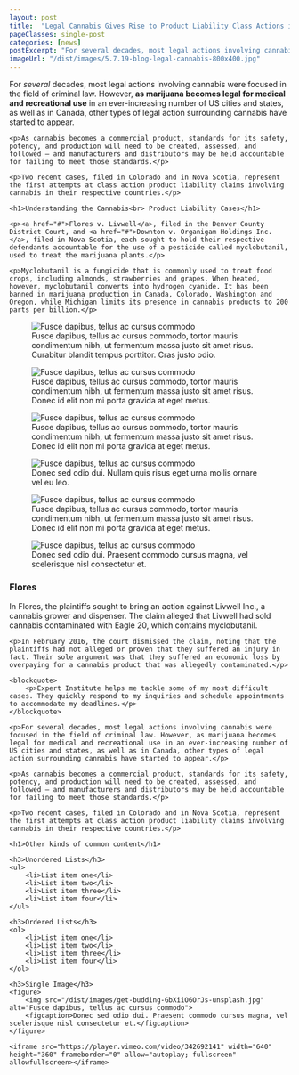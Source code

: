 ```yaml
---
layout: post
title:  "Legal Cannabis Gives Rise to Product Liability Class Actions in the US and Canada"
pageClasses: single-post
categories: [news]
postExcerpt: "For several decades, most legal actions involving cannabis were focused in the field of criminal law. However, as marijuana becomes legal for medical and recreational use in an ever-increasing number of US cities and states"
imageUrl: "/dist/images/5.7.19-blog-legal-cannabis-800x400.jpg"
---
```



<div class="post-content">
    <p>For <em>several</em> decades, most legal actions involving cannabis were focused in the field of criminal law. However, <strong>as marijuana becomes legal for medical and recreational use</strong> in an ever-increasing number of US cities and states, as well as in Canada, other types of legal action surrounding cannabis have started to appear.</p>

    <p>As cannabis becomes a commercial product, standards for its safety, potency, and production will need to be created, assessed, and followed – and manufacturers and distributors may be held accountable for failing to meet those standards.</p>

    <p>Two recent cases, filed in Colorado and in Nova Scotia, represent the first attempts at class action product liability claims involving cannabis in their respective countries.</p>

    <h1>Understanding the Cannabis<br> Product Liability Cases</h1>

    <p><a href="#">Flores v. Livwell</a>, filed in the Denver County District Court, and <a href="#">Downton v. Organigam Holdings Inc.</a>, filed in Nova Scotia, each sought to hold their respective defendants accountable for the use of a pesticide called myclobutanil, used to treat the marijuana plants.</p>

    <p>Myclobutanil is a fungicide that is commonly used to treat food crops, including almonds, strawberries and grapes. When heated, however, myclobutanil converts into hydrogen cyanide. It has been banned in marijuana production in Canada, Colorado, Washington and Oregon, while Michigan limits its presence in cannabis products to 200 parts per billion.</p>
</div>


<div class="post-carousel carousel-fadein">
    <figure class="landscape">
        <div class="image">
            <img data-flickity-lazyload="/dist/images/blog-post_01.jpg" alt="Fusce dapibus, tellus ac cursus commodo">
        </div>
        <figcaption>Fusce dapibus, tellus ac cursus commodo, tortor mauris condimentum nibh, ut fermentum massa justo sit amet risus. Curabitur blandit tempus porttitor. Cras justo odio.</figcaption>
    </figure>
    <figure class="portrait">
        <div class="image">
            <img data-flickity-lazyload="/dist/images/blog-post_02.jpg" alt="Fusce dapibus, tellus ac cursus commodo">
        </div>
        <figcaption>Fusce dapibus, tellus ac cursus commodo, tortor mauris condimentum nibh, ut fermentum massa justo sit amet risus. Donec id elit non mi porta gravida at eget metus.</figcaption>
    </figure>
    <figure class="square">
        <div class="image">
            <img data-flickity-lazyload="/dist/images/blog-post_03.jpg" alt="Fusce dapibus, tellus ac cursus commodo">
        </div>
        <figcaption>Fusce dapibus, tellus ac cursus commodo, tortor mauris condimentum nibh, ut fermentum massa justo sit amet risus. Donec id elit non mi porta gravida at eget metus.</figcaption>
    </figure>
    <figure class="landscape">
        <div class="image">
            <img data-flickity-lazyload="/dist/images/blog-post_01.jpg" alt="Fusce dapibus, tellus ac cursus commodo">
        </div>
        <figcaption>Donec sed odio dui. Nullam quis risus eget urna mollis ornare vel eu leo.</figcaption>
    </figure>
    <figure class="square">
        <div class="image">
            <img data-flickity-lazyload="/dist/images/blog-post_03.jpg" alt="Fusce dapibus, tellus ac cursus commodo">
        </div>
        <figcaption>Fusce dapibus, tellus ac cursus commodo, tortor mauris condimentum nibh, ut fermentum massa justo sit amet risus. Donec id elit non mi porta gravida at eget metus.</figcaption>
    </figure>
    <figure class="portrait">
        <div class="image">
            <img data-flickity-lazyload="/dist/images/blog-post_02.jpg" alt="Fusce dapibus, tellus ac cursus commodo">
        </div>
        <figcaption>Donec sed odio dui. Praesent commodo cursus magna, vel scelerisque nisl consectetur et.</figcaption>
    </figure>
</div>


<div class="post-content">
    <h3>Flores</h3>
    <p>In Flores, the plaintiffs sought to bring an action against Livwell Inc., a cannabis grower and dispenser. The claim alleged that Livwell had sold cannabis contaminated with Eagle 20, which contains myclobutanil.</p>

    <p>In February 2016, the court dismissed the claim, noting that the plaintiffs had not alleged or proven that they suffered an injury in fact. Their sole argument was that they suffered an economic loss by overpaying for a cannabis product that was allegedly contaminated.</p>

    <blockquote>
        <p>Expert Institute helps me tackle some of my most difficult cases. They quickly respond to my inquiries and schedule appointments to accommodate my deadlines.</p>
    </blockquote>

    <p>For several decades, most legal actions involving cannabis were focused in the field of criminal law. However, as marijuana becomes legal for medical and recreational use in an ever-increasing number of US cities and states, as well as in Canada, other types of legal action surrounding cannabis have started to appear.</p>

    <p>As cannabis becomes a commercial product, standards for its safety, potency, and production will need to be created, assessed, and followed – and manufacturers and distributors may be held accountable for failing to meet those standards.</p>

    <p>Two recent cases, filed in Colorado and in Nova Scotia, represent the first attempts at class action product liability claims involving cannabis in their respective countries.</p>

    <h1>Other kinds of common content</h1>

    <h3>Unordered Lists</h3>
    <ul>
        <li>List item one</li>
        <li>List item two</li>
        <li>List item three</li>
        <li>List item four</li>
    </ul>

    <h3>Ordered Lists</h3>
    <ol>
        <li>List item one</li>
        <li>List item two</li>
        <li>List item three</li>
        <li>List item four</li>
    </ol>

    <h3>Single Image</h3>
    <figure>
        <img src="/dist/images/get-budding-GbXiiO6OrJs-unsplash.jpg" alt="Fusce dapibus, tellus ac cursus commodo">
        <figcaption>Donec sed odio dui. Praesent commodo cursus magna, vel scelerisque nisl consectetur et.</figcaption>
    </figure>

    <iframe src="https://player.vimeo.com/video/342692141" width="640" height="360" frameborder="0" allow="autoplay; fullscreen" allowfullscreen></iframe>
</div>
